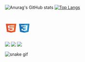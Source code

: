 ![Anurag's GitHub stats](https://github-readme-stats.vercel.app/api?username=pauloalvesT2&show_icons=true&theme=transparent)
[![Top Langs](https://github-readme-stats.vercel.app/api/top-langs/?username=pauloalvesT2&layout=compact&theme=transparent)](https://github.com/lukaao/github-readme-stats)

##

<div style="display: inline_block"><br>
  <img align="center" alt="HTML" height="30" width="40" src="https://raw.githubusercontent.com/devicons/devicon/master/icons/html5/html5-original.svg">
  <img align="center" alt="CSS" height="30" width="40" src="https://raw.githubusercontent.com/devicons/devicon/master/icons/css3/css3-original.svg"
</div>

##

<div> 
  <a href="https://www.linkedin.com/in/paulo-alves-ba138a26b/" target="_blank"><img src="https://img.shields.io/badge/-LinkedIn-%230077B5?style=for-the-badge&logo=linkedin&logoColor=white" target="_blank"></a> 
  <a href = "mailto:paulo2017gat@gmail.com"><img src="https://img.shields.io/badge/-Gmail-%23333?style=for-the-badge&logo=gmail&logoColor=white" target="_blank"></a>
  <a href="https://www.instagram.com/paulo_t2/" target="_blank"><img src="https://img.shields.io/badge/-Instagram-%23E4405F?style=for-the-badge&logo=instagram&logoColor=white" target="_blank"></a>   
</div>

![snake gif](https://github.com/pauloalvesT2/pauloalvesT/blob/output/github-contribution-grid-snake.svg)
